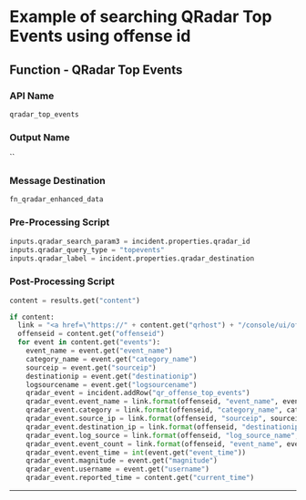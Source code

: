 <!--
    DO NOT MANUALLY EDIT THIS FILE
    THIS FILE IS AUTOMATICALLY GENERATED WITH resilient-sdk codegen
    Generated with resilient-sdk v48.2.4321
-->

# Example of searching QRadar Top Events using offense id

## Function - QRadar Top Events

### API Name
`qradar_top_events`

### Output Name
``

### Message Destination
`fn_qradar_enhanced_data`

### Pre-Processing Script
```python
inputs.qradar_search_param3 = incident.properties.qradar_id
inputs.qradar_query_type = "topevents"
inputs.qradar_label = incident.properties.qradar_destination
```

### Post-Processing Script
```python
content = results.get("content")

if content:
  link = "<a href=\"https://" + content.get("qrhost") + "/console/ui/offenses/{0}/events?filter={1}%3B%3D%3B%3B{2}&page=1&pagesize=10\" target=\"_blank\">{3}</a>"
  offenseid = content.get("offenseid")
  for event in content.get("events"):
    event_name = event.get("event_name")
    category_name = event.get("category_name")
    sourceip = event.get("sourceip")
    destinationip = event.get("destinationip")
    logsourcename = event.get("logsourcename")
    qradar_event = incident.addRow("qr_offense_top_events")
    qradar_event.event_name = link.format(offenseid, "event_name", event_name, event_name)
    qradar_event.category = link.format(offenseid, "category_name", category_name, category_name)
    qradar_event.source_ip = link.format(offenseid, "sourceip", sourceip, sourceip)
    qradar_event.destination_ip = link.format(offenseid, "destinationip", destinationip, destinationip)
    qradar_event.log_source = link.format(offenseid, "log_source_name", logsourcename, logsourcename)
    qradar_event.event_count = link.format(offenseid, "event_name", event_name, event.get("eventcount"))
    qradar_event.event_time = int(event.get("event_time"))
    qradar_event.magnitude = event.get("magnitude")
    qradar_event.username = event.get("username")
    qradar_event.reported_time = content.get("current_time")
```

---


